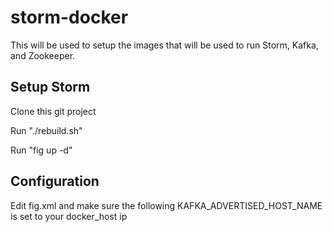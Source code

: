 # storm-docker
This will be used to setup the images that will be used to run Storm, Kafka, and Zookeeper.

## Setup Storm
 
 Clone this git project
 
 Run "./rebuild.sh"
 
 Run "fig up -d"
 
## Configuration

 Edit fig.xml and make sure the following KAFKA_ADVERTISED_HOST_NAME is set to your docker_host ip
